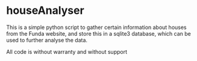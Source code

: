 # houseAnalyser

This is a simple python script to gather certain information about houses from the Funda website, and store this in a sqlite3 database, which can be used to further analyse the data.

All code is without warranty and without support

